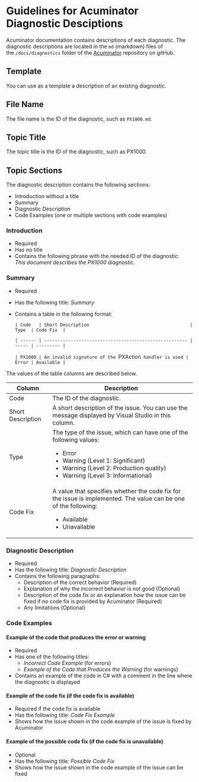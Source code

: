 # Guidelines for Acuminator Diagnostic Desciptions
Acuminator documentation contains descriptions of each diagnostic. The diagnostic descriptions are located in the `md` (markdown) files of the `/docs/diagnostics` folder of the [Acuminator](https://github.com/Acumatica/Acuminator) repository on gitHub. 

## Template

You can use as a template a description of an existing diagnostic.

## File Name

The file name is the ID of the diagnostic, such as `PX1000.md`.

## Topic Title

The topic title is the ID of the diagnostic, such as PX1000.

## Topic Sections

The diagnostic description contains the following sections:

-   Introduction without a title 
-   Summary 
-   Diagnostic Description 
-   Code Examples (one or multiple sections with code examples)

### Introduction

-   Required
-   Has no title
-   Contains the following phrase with the needed ID of the diagnostic:  
    _This document describes the PX1000 diagnostic._

### Summary

-   Required
-   Has the following title: _Summary_
-   Contains a table in the following format:

    `| Code   | Short Description                                      | Type  | Code Fix  |`

    `| ------ | ------------------------------------------------------ | ----- | --------- |`
    
    `| PX1000 | An invalid signature of the `PXAction` handler is used | Error | Available |`

The values of the table columns are described below.

| Column            | Description                                                                                          |
| ----------------- | -----------------------------------------------------------------------------------------------------|
| Code              | The ID of the diagnostic.                                                                            |
| Short Description | A short description of the issue. You can use the message displayed by Visual Studio in this column. |
| Type              | The type of the issue, which can have one of the following values:<ul><li>Error</li><li>Warning (Level 1: Significant)</li><li>Warning (Level 2: Production quality)</li><li>Warning (Level 3: Informational)</li></ul> |
| Code Fix          | A value that specifies whether the code fix for the issue is implemented. The value can be one of the following:<ul><li>Available</li><li>Unavailable</li></ul> |

### Diagnostic Description

-   Required
-   Has the following title: _Diagnostic Description_
-   Contains the following paragraphs:
    -   Description of the correct behavior (Required)
    -   Explanation of why the incorrect behavior is not good (Optional)
    -   Description of the code fix or an explanation how the issue can be fixed if no code fix is provided by Acuminator (Required)
    -   Any limitations (Optional)

### Code Examples 

#### Example of the code that produces the error or warning

-   Required
-   Has one of the following titles:
    -   _Incorrect Code Example_ (for errors)
    -   _Example of the Code that Produces the Warning_ (for warnings)
-   Contains an example of the code in C# with a comment in the line where the diagnostic is displayed

#### Example of the code fix (if the code fix is available)

-   Required if the code fix is available
-   Has the following title: _Code Fix Example_
-   Shows how the issue shown in the code example of the issue is fixed by Acuminator

#### Example of the possible code fix (if the code fix is unavailable)

-   Optional
-   Has the following title: _Possible Code Fix_ 
-   Shows how the issue shown in the code example of the issue can be fixed
